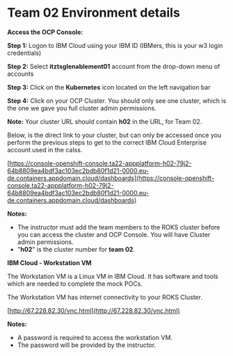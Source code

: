 # Team 02 Environment details



**Access the OCP Console:** 

**Step 1:** Logon to IBM Cloud using your IBM ID (IBMers, this is your w3 login credentials)

**Step 2:** Select **itztsglenablement01** account from the drop-down menu of accounts

**Step 3:** Click on the **Kubernetes** icon located on the left navigation bar

**Step 4:** Click on your OCP Cluster. You should only see one cluster, which is the one we gave you full cluster admin permissions. 

**Note:** Your cluster URL should contain **h02** in the URL, for Team 02. 

Below, is the direct link to your cluster, but can only be accessed once you perform the previous steps to get to the correct IBM Cloud Enterprise account used in the calss. 


[https://console-openshift-console.ta22-appplatform-h02-79j2-64b8809ea4bdf3ac103ec2bdb80f1d21-0000.eu-de.containers.appdomain.cloud/dashboards](https://console-openshift-console.ta22-appplatform-h02-79j2-64b8809ea4bdf3ac103ec2bdb80f1d21-0000.eu-de.containers.appdomain.cloud/dashboards)


  **Notes:** 
  
  - The instructor must add the team members to the ROKS cluster before you can access the cluster and OCP Console. You will have Cluster admin permissions.  
  - "**h02**" is the cluster number for **team 02**. 


**IBM Cloud - Workstation VM**

  The Workstation VM is a Linux VM in IBM Cloud. It has software and tools which are needed to complete the mock POCs. 
  
  The Workstation VM has internet connectivity to your ROKS Cluster. 
  
  [http://67.228.82.30/vnc.html](http://67.228.82.30/vnc.html)

 
  **Notes:** 
  
  - A password is required to access the workstation VM. 
  - The password will be provided by the instructor.  

